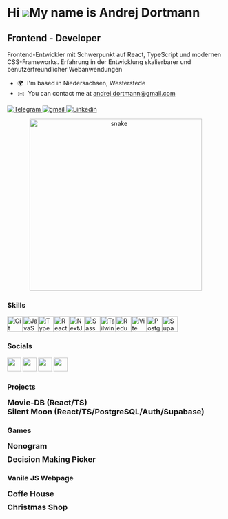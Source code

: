 # Hi ![](https://user-images.githubusercontent.com/18350557/176309783-0785949b-9127-417c-8b55-ab5a4333674e.gif)My name is Andrej Dortmann

## Frontend - Developer

Frontend-Entwickler mit Schwerpunkt auf React, TypeScript und modernen CSS-Frameworks. Erfahrung in der Entwicklung skalierbarer und benutzerfreundlicher Webanwendungen

-   🌍  I'm based in Niedersachsen, Westerstede
-   ✉️  You can contact me at [andrej.dortmann@gmail.com](mailto:andrej.dortmann@gmail.com)

<div align="left" id="badges">
  <a href="https://t.me/franticmario" target="_blank"> <img src="https://img.shields.io/badge/Telegram-2CA5E0?style=for-the-badge&logo=telegram&logoColor=white" alt="Telegram"/> </a>
  <a href="mailto:andrej.dortmann25@gmail.com" target="_blank"> <img src="https://img.shields.io/badge/Gmail-D14836?style=for-the-badge&logo=gmail&logoColor=white" alt="gmail"/> </a>
  <a href="https://www.linkedin.com/in/andrej-dortmann-890962309/" target="_blank" title="Linkedin"> <img src="https://img.shields.io/badge/LinkedIn-blue?logo=linkedin&logoColor=white&style=for-the-badge" alt="Linkedin"/> </a>
</div>

<p align="center">
 <img width="400" src="https://raw.githubusercontent.com/iampavangandhi/iampavangandhi/master/gifs/coder.gif" alt="snake"/>
</p>

### Skills

<p align="left">
<a href="https://git-scm.com/" target="_blank" rel="noreferrer"><img src="https://raw.githubusercontent.com/danielcranney/readme-generator/main/public/icons/skills/git-colored.svg" width="36" height="36" alt="Git" /></a><a href="https://developer.mozilla.org/en-US/docs/Web/JavaScript" target="_blank" rel="noreferrer"><img src="https://raw.githubusercontent.com/danielcranney/readme-generator/main/public/icons/skills/javascript-colored.svg" width="36" height="36" alt="JavaScript" /></a><a href="https://www.typescriptlang.org/" target="_blank" rel="noreferrer"><img src="https://raw.githubusercontent.com/danielcranney/readme-generator/main/public/icons/skills/typescript-colored.svg" width="36" height="36" alt="TypeScript" /></a><a href="https://reactjs.org/" target="_blank" rel="noreferrer"><img src="https://raw.githubusercontent.com/danielcranney/readme-generator/main/public/icons/skills/react-colored.svg" width="36" height="36" alt="React" /></a><a href="https://nextjs.org/docs" target="_blank" rel="noreferrer"><img src="https://raw.githubusercontent.com/danielcranney/readme-generator/main/public/icons/skills/nextjs-colored.svg" width="36" height="36" alt="NextJs" /></a><a href="https://sass-lang.com/" target="_blank" rel="noreferrer"><img src="https://raw.githubusercontent.com/danielcranney/readme-generator/main/public/icons/skills/sass-colored.svg" width="36" height="36" alt="Sass" /></a><a href="https://tailwindcss.com/" target="_blank" rel="noreferrer"><img src="https://raw.githubusercontent.com/danielcranney/readme-generator/main/public/icons/skills/tailwindcss-colored.svg" width="36" height="36" alt="TailwindCSS" /></a><a href="https://redux.js.org/" target="_blank" rel="noreferrer"><img src="https://raw.githubusercontent.com/danielcranney/readme-generator/main/public/icons/skills/redux-colored.svg" width="36" height="36" alt="Redux" /></a><a href="https://vitejs.dev/" target="_blank" rel="noreferrer"><img src="https://raw.githubusercontent.com/danielcranney/readme-generator/main/public/icons/skills/vite-colored.svg" width="36" height="36" alt="Vite" /></a><a href="https://www.postgresql.org/" target="_blank" rel="noreferrer"><img src="https://raw.githubusercontent.com/danielcranney/readme-generator/main/public/icons/skills/postgresql-colored.svg" width="36" height="36" alt="PostgreSQL" /></a><a href="https://supabase.io/" target="_blank" rel="noreferrer"><img src="https://raw.githubusercontent.com/danielcranney/readme-generator/main/public/icons/skills/supabase-colored.svg" width="36" height="36" alt="Supabase" /></a>
</p>

### Socials

<p align="left"> <a href="https://discord.com/users/franticmario" target="_blank" rel="noreferrer"> <picture> <source media="(prefers-color-scheme: dark)" srcset="https://raw.githubusercontent.com/danielcranney/readme-generator/main/public/icons/socials/discord-dark.svg" /> <source media="(prefers-color-scheme: light)" srcset="https://raw.githubusercontent.com/danielcranney/readme-generator/main/public/icons/socials/discord.svg" /> <img src="https://raw.githubusercontent.com/danielcranney/readme-generator/main/public/icons/socials/discord.svg" width="32" height="32" /> </picture> </a> <a href="https://www.github.com/FranticMario" target="_blank" rel="noreferrer"> <picture> <source media="(prefers-color-scheme: dark)" srcset="https://raw.githubusercontent.com/danielcranney/readme-generator/main/public/icons/socials/github-dark.svg" /> <source media="(prefers-color-scheme: light)" srcset="https://raw.githubusercontent.com/danielcranney/readme-generator/main/public/icons/socials/github.svg" /> <img src="https://raw.githubusercontent.com/danielcranney/readme-generator/main/public/icons/socials/github.svg" width="32" height="32" /> </picture> </a> <a href="http://www.instagram.com/andrejdortmann" target="_blank" rel="noreferrer"> <picture> <source media="(prefers-color-scheme: dark)" srcset="https://raw.githubusercontent.com/danielcranney/readme-generator/main/public/icons/socials/instagram-dark.svg" /> <source media="(prefers-color-scheme: light)" srcset="https://raw.githubusercontent.com/danielcranney/readme-generator/main/public/icons/socials/instagram.svg" /> <img src="https://raw.githubusercontent.com/danielcranney/readme-generator/main/public/icons/socials/instagram.svg" width="32" height="32" /> </picture> </a> <a href="https://www.linkedin.com/in/andrej-dortmann-890962309/" target="_blank" rel="noreferrer"> <picture> <source media="(prefers-color-scheme: dark)" srcset="https://raw.githubusercontent.com/danielcranney/readme-generator/main/public/icons/socials/linkedin-dark.svg" /> <source media="(prefers-color-scheme: light)" srcset="https://raw.githubusercontent.com/danielcranney/readme-generator/main/public/icons/socials/linkedin.svg" /> <img src="https://raw.githubusercontent.com/danielcranney/readme-generator/main/public/icons/socials/linkedin.svg" width="32" height="32" /> </picture> </a></p>

### Projects

<div style="display: flex; align-items: center;">
  <a href="https://movie-react-database.netlify.app/intro" target="_blank" style="
    display: flex; 
    align-items: center; 
    text-decoration: none; 
    font-weight: bold; 
    font-size: 18px;
    color: blaue; 
    transition: color 0.3s ease;
  ">
    <span>Movie-DB (React/TS)</span>
  </a>
</div>

<div style="display: flex; align-items: center;">
  <a href="https://silent-moon.netlify.app/" target="_blank" style="
    display: flex; 
    align-items: center; 
    text-decoration: none; 
    font-weight: bold; 
    font-size: 18px;
    color: blaue; 
    transition: color 0.3s ease;
  ">
    <span>Silent Moon (React/TS/PostgreSQL/Auth/Supabase)</span>
  </a>
</div>

### Games

<div style="display: flex; align-items: center; margin-top: 10px;">
  <a href="https://franticmario.github.io/nonogram-game/" target="_blank" style="
    display: flex; 
    align-items: center; 
    text-decoration: none; 
    font-weight: bold; 
    font-size: 18px;
    color: blaue; 
    transition: color 0.3s ease;
  ">
    <span>Nonogram</span>
  </a>
</div>

<div style="display: flex; align-items: center; margin-top: 10px;">
  <a href="https://decision-making-picker.netlify.app/home
  " target="_blank" style="
    display: flex; 
    align-items: center; 
    text-decoration: none; 
    font-weight: bold; 
    font-size: 18px;
    color: blaue; 
    transition: color 0.3s ease;
  ">
    <span>Decision Making Picker</span>
  </a>
</div>

### Vanile JS Webpage

<div style="display: flex; align-items: center; margin-top: 10px;">
  <a href="https://franticmario.github.io/coffee-house/" target="_blank" style="
    display: flex; 
    align-items: center; 
    text-decoration: none; 
    font-weight: bold; 
    font-size: 18px;
    color: blaue; 
    transition: color 0.3s ease;
  ">
    <span>Coffe House</span>
  </a>
</div>

<div style="display: flex; align-items: center; margin-top: 10px;">
  <a href="https://franticmario.github.io/christmas-shop/" target="_blank" style="
    display: flex; 
    align-items: center; 
    text-decoration: none; 
    font-weight: bold; 
    font-size: 18px;
    color: blaue; 
    transition: color 0.3s ease;
  ">
    <span>Christmas Shop</span>
  </a>
</div>

